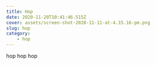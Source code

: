 ```yaml
---
title: Hop
date: 2020-11-20T10:41:46.515Z
cover: assets/screen-shot-2020-11-11-at-4.15.16-pm.png
slug: hop
category: 
    - hop
---
```

hop hop hop